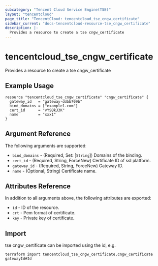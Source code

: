 ```yaml
---
subcategory: "Tencent Cloud Service Engine(TSE)"
layout: "tencentcloud"
page_title: "TencentCloud: tencentcloud_tse_cngw_certificate"
sidebar_current: "docs-tencentcloud-resource-tse_cngw_certificate"
description: |-
  Provides a resource to create a tse cngw_certificate
---
```


# tencentcloud_tse_cngw_certificate

Provides a resource to create a tse cngw_certificate

## Example Usage

```hcl
resource "tencentcloud_tse_cngw_certificate" "cngw_certificate" {
  gateway_id   = "gateway-ddbb709b"
  bind_domains = ["example1.com"]
  cert_id      = "vYSQkJ3K"
  name         = "xxx1"
}
```

## Argument Reference

The following arguments are supported:

* `bind_domains` - (Required, Set: [`String`]) Domains of the binding.
* `cert_id` - (Required, String, ForceNew) Certificate ID of ssl platform.
* `gateway_id` - (Required, String, ForceNew) Gateway ID.
* `name` - (Optional, String) Certificate name.

## Attributes Reference

In addition to all arguments above, the following attributes are exported:

* `id` - ID of the resource.
* `crt` - Pem format of certificate.
* `key` - Private key of certificate.


## Import

tse cngw_certificate can be imported using the id, e.g.

```
terraform import tencentcloud_tse_cngw_certificate.cngw_certificate gatewayId#Id
```

